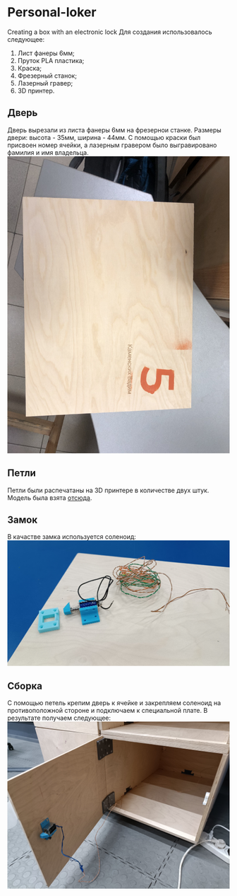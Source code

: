 # Personal-loker
Creating a box with an electronic lock
Для создания использовалось следующее:
1. Лист фанеры 6мм;
2. Пруток PLA пластика;
3. Краска;
4. Фрезерный станок;
5. Лазерный гравер;
6. 3D принтер.
## Дверь
Дверь вырезали из листа фанеры 6мм на фрезернои станке. Размеры двери: высота - 35мм, ширина - 44мм. С помощью краски был присвоен номер ячейки, а лазерным гравером было выгравировано фамилия и имя владельца.
![1](photo/дверь.jpg)
## Петли
Петли были распечатаны на 3D принтере в количестве двух штук. Модель была взята [отсюда](https://www.thingiverse.com/thing:4804593).
## Замок
В качастве замка используется соленоид:
![2](photo/соленоид.jpg)
## Сборка
С помощью петель крепим дверь к ячейке и закрепляем соленоид на противоположной стороне и подключаем к специальной плате. В результате получаем следующее:
![3](photo/сборка.jpg)
